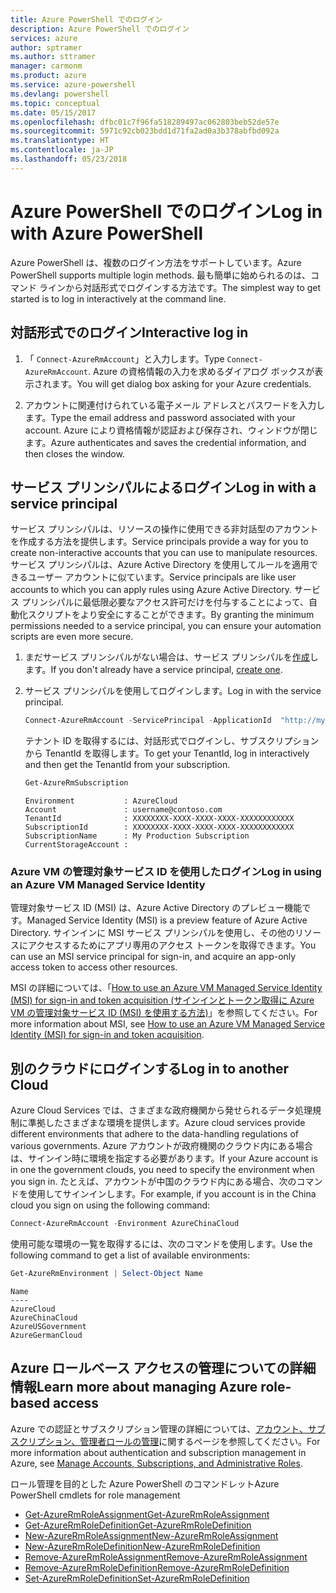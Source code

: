 ```yaml
---
title: Azure PowerShell でのログイン
description: Azure PowerShell でのログイン
services: azure
author: sptramer
ms.author: sttramer
manager: carmonm
ms.product: azure
ms.service: azure-powershell
ms.devlang: powershell
ms.topic: conceptual
ms.date: 05/15/2017
ms.openlocfilehash: dfbc01c7f96fa518289497ac062803beb52de57e
ms.sourcegitcommit: 5971c92cb023bdd1d71fa2ad0a3b378abfbd092a
ms.translationtype: HT
ms.contentlocale: ja-JP
ms.lasthandoff: 05/23/2018
---
```

# <a name="log-in-with-azure-powershell"></a><span data-ttu-id="54917-103">Azure PowerShell でのログイン</span><span class="sxs-lookup"><span data-stu-id="54917-103">Log in with Azure PowerShell</span></span>

<span data-ttu-id="54917-104">Azure PowerShell は、複数のログイン方法をサポートしています。</span><span class="sxs-lookup"><span data-stu-id="54917-104">Azure PowerShell supports multiple login methods.</span></span> <span data-ttu-id="54917-105">最も簡単に始められるのは、コマンド ラインから対話形式でログインする方法です。</span><span class="sxs-lookup"><span data-stu-id="54917-105">The simplest way to get started is to log in interactively at the command line.</span></span>

## <a name="interactive-log-in"></a><span data-ttu-id="54917-106">対話形式でのログイン</span><span class="sxs-lookup"><span data-stu-id="54917-106">Interactive log in</span></span>

1. <span data-ttu-id="54917-107">「 `Connect-AzureRmAccount`」と入力します。</span><span class="sxs-lookup"><span data-stu-id="54917-107">Type `Connect-AzureRmAccount`.</span></span> <span data-ttu-id="54917-108">Azure の資格情報の入力を求めるダイアログ ボックスが表示されます。</span><span class="sxs-lookup"><span data-stu-id="54917-108">You will get dialog box asking for your Azure credentials.</span></span>

2. <span data-ttu-id="54917-109">アカウントに関連付けられている電子メール アドレスとパスワードを入力します。</span><span class="sxs-lookup"><span data-stu-id="54917-109">Type the email address and password associated with your account.</span></span> <span data-ttu-id="54917-110">Azure により資格情報が認証および保存され、ウィンドウが閉じます。</span><span class="sxs-lookup"><span data-stu-id="54917-110">Azure authenticates and saves the credential information, and then closes the window.</span></span>

## <a name="log-in-with-a-service-principal"></a><span data-ttu-id="54917-111">サービス プリンシパルによるログイン</span><span class="sxs-lookup"><span data-stu-id="54917-111">Log in with a service principal</span></span>

<span data-ttu-id="54917-112">サービス プリンシパルは、リソースの操作に使用できる非対話型のアカウントを作成する方法を提供します。</span><span class="sxs-lookup"><span data-stu-id="54917-112">Service principals provide a way for you to create non-interactive accounts that you can use to manipulate resources.</span></span> <span data-ttu-id="54917-113">サービス プリンシパルは、Azure Active Directory を使用してルールを適用できるユーザー アカウントに似ています。</span><span class="sxs-lookup"><span data-stu-id="54917-113">Service principals are like user accounts to which you can apply rules using Azure Active Directory.</span></span> <span data-ttu-id="54917-114">サービス プリンシパルに最低限必要なアクセス許可だけを付与することによって、自動化スクリプトをより安全にすることができます。</span><span class="sxs-lookup"><span data-stu-id="54917-114">By granting the minimum permissions needed to a service principal, you can ensure your automation scripts are even more secure.</span></span>

1. <span data-ttu-id="54917-115">まだサービス プリンシパルがない場合は、サービス プリンシパルを[作成](create-azure-service-principal-azureps.md)します。</span><span class="sxs-lookup"><span data-stu-id="54917-115">If you don't already have a service principal, [create one](create-azure-service-principal-azureps.md).</span></span>

2. <span data-ttu-id="54917-116">サービス プリンシパルを使用してログインします。</span><span class="sxs-lookup"><span data-stu-id="54917-116">Log in with the service principal.</span></span>

    ```powershell
    Connect-AzureRmAccount -ServicePrincipal -ApplicationId  "http://my-app" -Credential $pscredential -TenantId $tenantid
    ```

    <span data-ttu-id="54917-117">テナント ID を取得するには、対話形式でログインし、サブスクリプションから TenantId を取得します。</span><span class="sxs-lookup"><span data-stu-id="54917-117">To get your TenantId, log in interactively and then get the TenantId from your subscription.</span></span>

    ```powershell
    Get-AzureRmSubscription
    ```

    ```
    Environment           : AzureCloud
    Account               : username@contoso.com
    TenantId              : XXXXXXXX-XXXX-XXXX-XXXX-XXXXXXXXXXXX
    SubscriptionId        : XXXXXXXX-XXXX-XXXX-XXXX-XXXXXXXXXXXX
    SubscriptionName      : My Production Subscription
    CurrentStorageAccount :
    ```

### <a name="log-in-using-an-azure-vm-managed-service-identity"></a><span data-ttu-id="54917-118">Azure VM の管理対象サービス ID を使用したログイン</span><span class="sxs-lookup"><span data-stu-id="54917-118">Log in using an Azure VM Managed Service Identity</span></span>

<span data-ttu-id="54917-119">管理対象サービス ID (MSI) は、Azure Active Directory のプレビュー機能です。</span><span class="sxs-lookup"><span data-stu-id="54917-119">Managed Service Identity (MSI) is a preview feature of Azure Active Directory.</span></span> <span data-ttu-id="54917-120">サインインに MSI サービス プリンシパルを使用し、その他のリソースにアクセスするためにアプリ専用のアクセス トークンを取得できます。</span><span class="sxs-lookup"><span data-stu-id="54917-120">You can use an MSI service principal for sign-in, and acquire an app-only access token to access other resources.</span></span>

<span data-ttu-id="54917-121">MSI の詳細については、「[How to use an Azure VM Managed Service Identity (MSI) for sign-in and token acquisition (サインインとトークン取得に Azure VM の管理対象サービス ID (MSI) を使用する方法)](/azure/active-directory/msi-how-to-get-access-token-using-msi)」を参照してください。</span><span class="sxs-lookup"><span data-stu-id="54917-121">For more information about MSI, see [How to use an Azure VM Managed Service Identity (MSI) for sign-in and token acquisition](/azure/active-directory/msi-how-to-get-access-token-using-msi).</span></span>

## <a name="log-in-to-another-cloud"></a><span data-ttu-id="54917-122">別のクラウドにログインする</span><span class="sxs-lookup"><span data-stu-id="54917-122">Log in to another Cloud</span></span>

<span data-ttu-id="54917-123">Azure Cloud Services では、さまざまな政府機関から発せられるデータ処理規制に準拠したさまざまな環境を提供します。</span><span class="sxs-lookup"><span data-stu-id="54917-123">Azure cloud services provide different environments that adhere to the data-handling regulations of various governments.</span></span> <span data-ttu-id="54917-124">Azure アカウントが政府機関のクラウド内にある場合は、サインイン時に環境を指定する必要があります。</span><span class="sxs-lookup"><span data-stu-id="54917-124">If your Azure account is in one the government clouds, you need to specify the environment when you sign in.</span></span> <span data-ttu-id="54917-125">たとえば、アカウントが中国のクラウド内にある場合、次のコマンドを使用してサインインします。</span><span class="sxs-lookup"><span data-stu-id="54917-125">For example, if you account is in the China cloud you sign on using the following command:</span></span>

```powershell
Connect-AzureRmAccount -Environment AzureChinaCloud
```

<span data-ttu-id="54917-126">使用可能な環境の一覧を取得するには、次のコマンドを使用します。</span><span class="sxs-lookup"><span data-stu-id="54917-126">Use the following command to get a list of available environments:</span></span>

```powershell
Get-AzureRmEnvironment | Select-Object Name
```

```
Name
----
AzureCloud
AzureChinaCloud
AzureUSGovernment
AzureGermanCloud
```

## <a name="learn-more-about-managing-azure-role-based-access"></a><span data-ttu-id="54917-127">Azure ロールベース アクセスの管理についての詳細情報</span><span class="sxs-lookup"><span data-stu-id="54917-127">Learn more about managing Azure role-based access</span></span>

<span data-ttu-id="54917-128">Azure での認証とサブスクリプション管理の詳細については、[アカウント、サブスクリプション、管理者ロールの管理](/azure/active-directory/role-based-access-control-configure)に関するページを参照してください。</span><span class="sxs-lookup"><span data-stu-id="54917-128">For more information about authentication and subscription management in Azure, see [Manage Accounts, Subscriptions, and Administrative Roles](/azure/active-directory/role-based-access-control-configure).</span></span>

<span data-ttu-id="54917-129">ロール管理を目的とした Azure PowerShell のコマンドレット</span><span class="sxs-lookup"><span data-stu-id="54917-129">Azure PowerShell cmdlets for role management</span></span>

* [<span data-ttu-id="54917-130">Get-AzureRmRoleAssignment</span><span class="sxs-lookup"><span data-stu-id="54917-130">Get-AzureRmRoleAssignment</span></span>](/powershell/module/AzureRM.Resources/Get-AzureRmRoleAssignment)
* [<span data-ttu-id="54917-131">Get-AzureRmRoleDefinition</span><span class="sxs-lookup"><span data-stu-id="54917-131">Get-AzureRmRoleDefinition</span></span>](/powershell/module/AzureRM.Resources/Get-AzureRmRoleDefinition)
* [<span data-ttu-id="54917-132">New-AzureRmRoleAssignment</span><span class="sxs-lookup"><span data-stu-id="54917-132">New-AzureRmRoleAssignment</span></span>](/powershell/module/AzureRM.Resources/New-AzureRmRoleAssignment)
* [<span data-ttu-id="54917-133">New-AzureRmRoleDefinition</span><span class="sxs-lookup"><span data-stu-id="54917-133">New-AzureRmRoleDefinition</span></span>](/powershell/module/AzureRM.Resources/New-AzureRmRoleDefinition)
* [<span data-ttu-id="54917-134">Remove-AzureRmRoleAssignment</span><span class="sxs-lookup"><span data-stu-id="54917-134">Remove-AzureRmRoleAssignment</span></span>](/powershell/module/AzureRM.Resources/Remove-AzureRmRoleAssignment)
* [<span data-ttu-id="54917-135">Remove-AzureRmRoleDefinition</span><span class="sxs-lookup"><span data-stu-id="54917-135">Remove-AzureRmRoleDefinition</span></span>](/powershell/module/AzureRM.Resources/Remove-AzureRmRoleDefinition)
* [<span data-ttu-id="54917-136">Set-AzureRmRoleDefinition</span><span class="sxs-lookup"><span data-stu-id="54917-136">Set-AzureRmRoleDefinition</span></span>](/powershell/moduel/AzureRM.Resources/Set-AzureRmRoleDefinition)
